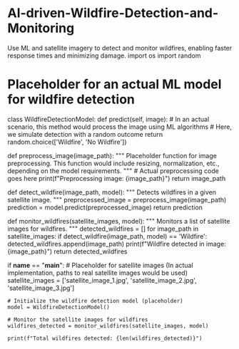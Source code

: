 # AI-driven-Wildfire-Detection-and-Monitoring
Use ML and satellite imagery to detect and monitor wildfires, enabling faster response times and minimizing damage.
import os
import random

# Placeholder for an actual ML model for wildfire detection
class WildfireDetectionModel:
    def predict(self, image):
        # In an actual scenario, this method would process the image using ML algorithms
        # Here, we simulate detection with a random outcome
        return random.choice(['Wildfire', 'No Wildfire'])

def preprocess_image(image_path):
    """
    Placeholder function for image preprocessing.
    This function would include resizing, normalization, etc., depending on the model requirements.
    """
    # Actual preprocessing code goes here
    print(f"Preprocessing image: {image_path}")
    return image_path

def detect_wildfire(image_path, model):
    """
    Detects wildfires in a given satellite image.
    """
    preprocessed_image = preprocess_image(image_path)
    prediction = model.predict(preprocessed_image)
    return prediction

def monitor_wildfires(satellite_images, model):
    """
    Monitors a list of satellite images for wildfires.
    """
    detected_wildfires = []
    for image_path in satellite_images:
        if detect_wildfire(image_path, model) == 'Wildfire':
            detected_wildfires.append(image_path)
            print(f"Wildfire detected in image: {image_path}")
    return detected_wildfires

if __name__ == "__main__":
    # Placeholder for satellite images (In actual implementation, paths to real satellite images would be used)
    satellite_images = ['satellite_image_1.jpg', 'satellite_image_2.jpg', 'satellite_image_3.jpg']

    # Initialize the wildfire detection model (placeholder)
    model = WildfireDetectionModel()

    # Monitor the satellite images for wildfires
    wildfires_detected = monitor_wildfires(satellite_images, model)

    print(f"Total wildfires detected: {len(wildfires_detected)}")
